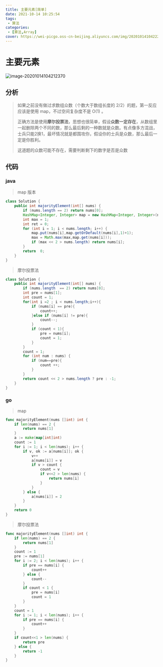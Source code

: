 ```yaml
---
title: 主要元素[简单]
date: 2021-10-14 10:25:54
tags: 
 - 算法
categories: 
 - [算法,Array]
cover: https://wei-picgo.oss-cn-beijing.aliyuncs.com/img/20201014104222.png
---
```


# 主要元素

![image-20201014104212370](https://wei-picgo.oss-cn-beijing.aliyuncs.com/img/20201014104221.png)

## 分析

> 如果之前没有做过求数组众数（个数大于数组长度的 2/2）的题，第一反应应该是使用 map，不过空间复杂度不是 O(1) 。
>
> 正确方法是使用**摩尔投票法**，思想也很简单，假设**众数一定存在**，从数组里一起删除两个不同的数，那么最后剩的一种数就是众数。有点像多方混战，士兵只能2换1，最坏情况就是都围攻你，假设你的士兵是众数，那么最后一定是你胜利。
>
> 这道题的众数可能不存在，需要判断剩下的数字是否是众数

## 代码

### java

> map 版本

```java
class Solution {
    public int majorityElement(int[] nums) {
        if (nums.length == 2) return nums[0];
        HashMap<Integer, Integer> map = new HashMap<Integer, Integer>(nums.length);
        int max = 1;
        int ret = 0;
        for (int i = 1; i < nums.length; i++) {
            map.put(nums[i],map.getOrDefault(nums[i],1)+1);
            max = Math.max(max,map.get(nums[i]));
            if (max << 2 > nums.length) return nums[i];
        }
        return  0;
    }
}
```

> 摩尔投票法

```java
class Solution {
    public int majorityElement(int[] nums) {
        if (nums.length  == 2) return nums[0];
        int pre = nums[1];
        int count = 1;
        for(int i =2 ; i < nums.length;i++){   
            if (nums[i] == pre){
                count++;
            }else if (nums[i] != pre){
                count--;
            }            
            if (count < 1){
                pre = nums[i];
                count = 1;
            }
        }
        count = 1;
        for (int num : nums) {
            if (num==pre){
                count ++;
            }
        }
        return count << 2 > nums.length ? pre : -1;
    }
}

```

### go

> map

```go
func majorityElement(nums []int) int {
	if len(nums) == 2 {
		return nums[1]
	}
    a := make(map[int]int)
	count := 1
	for i := 1; i < len(nums); i++ {
		if v, ok := a[nums[i]]; ok {
			v++
			a[nums[i]] = v
			if v > count {
				count = v
				if v<<2 > len(nums) {
					return nums[i]
				}
			}
		} else {
			a[nums[i]] = 2
		}
	}
	return 0
}
```



> 摩尔投票法

```go
func majorityElement(nums []int) int {
	if len(nums) == 2 {
		return nums[1]
	}
	count := 1
	pre := nums[1]
	for i := 2; i < len(nums); i++ {
		if pre == nums[i] {
			count++
		} else {
			count--
		}
		if count < 1 {
			pre = nums[i]
			count = 1
		}
	}
	count = 1
	for i := 1; i < len(nums); i++ {
		if pre == nums[i] {
			count++
		}
	}
	if count<<1 > len(nums) {
		return pre
	} else {
		return -1
	}
}
```

